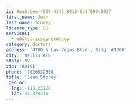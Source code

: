 ```yaml
---
id: 0ea5cbee-4609-4143-8415-6a1f690c9937
first_name: Jean
last_name: Storey
license_type: DO
services:
  - obstetricsgynecology
category: doctors
address: '4700 N Las Vegas Blvd., Bldg. #1300'
city: 'Nellis AFB'
state: NV
zip: '89191'
phone: '7026532300'
title: 'Jean Storey'
_geoloc:
  lng: -115.23128
  lat: 36.370315
---
```

